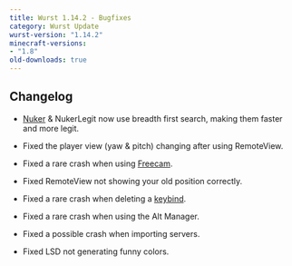 ```yaml
---
title: Wurst 1.14.2 - Bugfixes
category: Wurst Update
wurst-version: "1.14.2"
minecraft-versions:
- "1.8"
old-downloads: true
---
```

## Changelog

- [Nuker](https://wurst.wiki/nuker) & NukerLegit now use breadth first search, making them faster and more legit.

- Fixed the player view (yaw & pitch) changing after using RemoteView.

- Fixed a rare crash when using [Freecam](https://wurst.wiki/freecam).

- Fixed RemoteView not showing your old position correctly.

- Fixed a rare crash when deleting a [keybind](https://wurst.wiki/keybinds).

- Fixed a rare crash when using the Alt Manager.

- Fixed a possible crash when importing servers.

- Fixed LSD not generating funny colors.
